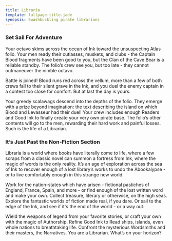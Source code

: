 ```yaml
---
title: Libraria
template: fullpage-title.jade
synopsis: Swashbuckling pirate librarians
---
```


### Set Sail For Adventure

Your octavo skims across the ocean of Ink toward the unsuspecting Atlas folio.
Your men ready their cutlasses, muskets, and clubs - the Captain Blood fragments have been good to you,
but the Clan of the Cave Bear is a reliable standby.
The folio’s crew see you, but too late - they cannot outmaneuver the nimble octavo.

Battle is joined! Blood runs red across the vellum,
more than a few of both crews fall to their silent grave in the Ink,
and you duel the enemy captain in a contest too close for comfort. But at last the day is yours.

Your greedy scalawags descend into the depths of the folio.
They emerge with a prize beyond imagination:
the text describing the island on which Blood and Levasseur had their duel!
Your crew includes enough Readers and Good Ink to finally create your very own pirate base.
The folio’s other contents will go to the men, rewarding their hard work and painful losses.
Such is the life of a Librarian.

### It’s Just Past the Non-Fiction Section

Libraria is a world where books have literally come to life,
where a few scraps from a classic novel can summon a fortress from Ink,
where the magic of words is the only reality.
It’s an age of exploration across the sea of Ink to recover
enough of a lost library’s works to undo the Abookalypse - or to live
comfortably enough in this strange new world.

Work for the nation-states which have arisen - fictional pastiches of England,
France, Spain, and more - or find enough of the lost written word and make your own.
Collect treasure, literary or otherwise, on the high seas.
Explore the fantastic worlds of fiction made real, if you dare.
Or sail to the edge of the Ink, and see if it's the end of the world - or a way out.

Wield the weapons of legend from your favorite stories, or craft your own with the magic of Authorship.
Refine Good Ink to Read ships, islands, even whole nations to breathtaking life.
Confront the mysterious Wordsmiths and their masters, the Narratives.
You are a Librarian. What’s on your horizon?
